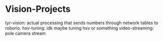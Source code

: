 # Vision-Projects
tyr-vision: actual processing that sends numbers through network tables to roborio. 
hsv-tuning: idk maybe tuning hsv or something
video-streaming: pole camera stream